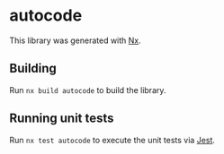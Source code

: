 # autocode

This library was generated with [Nx](https://nx.dev).

## Building

Run `nx build autocode` to build the library.

## Running unit tests

Run `nx test autocode` to execute the unit tests via [Jest](https://jestjs.io).
